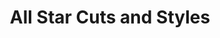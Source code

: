 ---
title: "All Star Cuts and Styles"
url: /tallahassee/all-star-cuts-and-styles/
shop: hairdresser
---